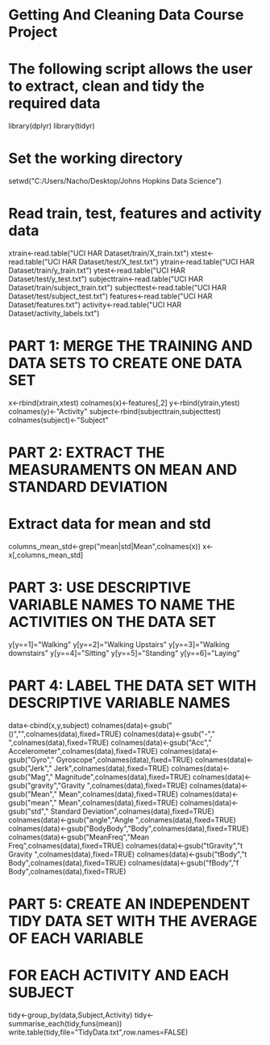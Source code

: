 # Getting And Cleaning Data Course Project

# The following script allows the user to extract, clean and tidy the required data

library(dplyr)
library(tidyr)

# Set the working directory 
setwd("C:/Users/Nacho/Desktop/Johns Hopkins Data Science")

# Read train, test, features and activity data
xtrain<-read.table("UCI HAR Dataset/train/X_train.txt")
xtest<-read.table("UCI HAR Dataset/test/X_test.txt")
ytrain<-read.table("UCI HAR Dataset/train/y_train.txt")
ytest<-read.table("UCI HAR Dataset/test/y_test.txt")
subjecttrain<-read.table("UCI HAR Dataset/train/subject_train.txt")
subjecttest<-read.table("UCI HAR Dataset/test/subject_test.txt")
features<-read.table("UCI HAR Dataset/features.txt")
activity<-read.table("UCI HAR Dataset/activity_labels.txt")

# PART 1: MERGE THE TRAINING AND DATA SETS TO CREATE ONE DATA SET
x<-rbind(xtrain,xtest) 
colnames(x)<-features[,2]
y<-rbind(ytrain,ytest)
colnames(y)<-"Activity"
subject<-rbind(subjecttrain,subjecttest)
colnames(subject)<-"Subject"

# PART 2: EXTRACT THE MEASURAMENTS ON MEAN AND STANDARD DEVIATION

# Extract data for mean and std
columns_mean_std<-grep("mean|std|Mean",colnames(x))
x<-x[,columns_mean_std]

# PART 3: USE DESCRIPTIVE VARIABLE NAMES TO NAME THE ACTIVITIES ON THE DATA SET
y[y==1]="Walking"
y[y==2]="Walking Upstairs"
y[y==3]="Walking downstairs"
y[y==4]="Sitting"
y[y==5]="Standing"
y[y==6]="Laying"       

# PART 4: LABEL THE DATA SET WITH DESCRIPTIVE VARIABLE NAMES

data<-cbind(x,y,subject)
colnames(data)<-gsub("()","",colnames(data),fixed=TRUE)
colnames(data)<-gsub("-"," ",colnames(data),fixed=TRUE)
colnames(data)<-gsub("Acc"," Accelerometer",colnames(data),fixed=TRUE)
colnames(data)<-gsub("Gyro"," Gyroscope",colnames(data),fixed=TRUE)
colnames(data)<-gsub("Jerk"," Jerk",colnames(data),fixed=TRUE)
colnames(data)<-gsub("Mag"," Magnitude",colnames(data),fixed=TRUE)
colnames(data)<-gsub("gravity","Gravity ",colnames(data),fixed=TRUE)
colnames(data)<-gsub("Mean"," Mean",colnames(data),fixed=TRUE)
colnames(data)<-gsub("mean"," Mean",colnames(data),fixed=TRUE)
colnames(data)<-gsub("std"," Standard Deviation",colnames(data),fixed=TRUE)
colnames(data)<-gsub("angle","Angle ",colnames(data),fixed=TRUE)
colnames(data)<-gsub("BodyBody","Body",colnames(data),fixed=TRUE)
colnames(data)<-gsub("MeanFreq","Mean Freq",colnames(data),fixed=TRUE)
colnames(data)<-gsub("tGravity","t Gravity ",colnames(data),fixed=TRUE)
colnames(data)<-gsub("tBody","t Body",colnames(data),fixed=TRUE)
colnames(data)<-gsub("fBody","f Body",colnames(data),fixed=TRUE)

# PART 5: CREATE AN INDEPENDENT TIDY DATA SET WITH THE AVERAGE OF EACH VARIABLE
#         FOR EACH ACTIVITY AND EACH SUBJECT
tidy<-group_by(data,Subject,Activity)
tidy<-summarise_each(tidy,funs(mean))
write.table(tidy,file="TidyData.txt",row.names=FALSE)

